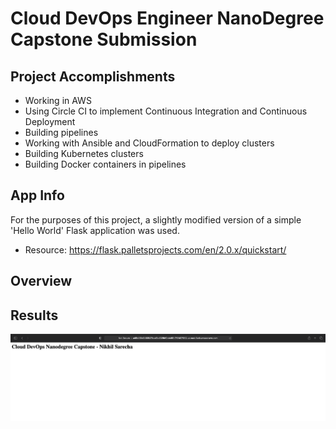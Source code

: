 # Cloud DevOps Engineer NanoDegree Capstone Submission

## Project Accomplishments

- Working in AWS
- Using Circle CI to implement Continuous Integration and Continuous Deployment
- Building pipelines
- Working with Ansible and CloudFormation to deploy clusters
- Building Kubernetes clusters
- Building Docker containers in pipelines

## App Info

For the purposes of this project, a slightly modified version of a simple 'Hello World' Flask application was used.
- Resource: https://flask.palletsprojects.com/en/2.0.x/quickstart/

## Overview


## Results

![alt text](https://github.com/nikhilsarecha/uda-capstone/blob/50cddd2b718405453fdc6986d945a79ce77ef501/screenshots/app.png)